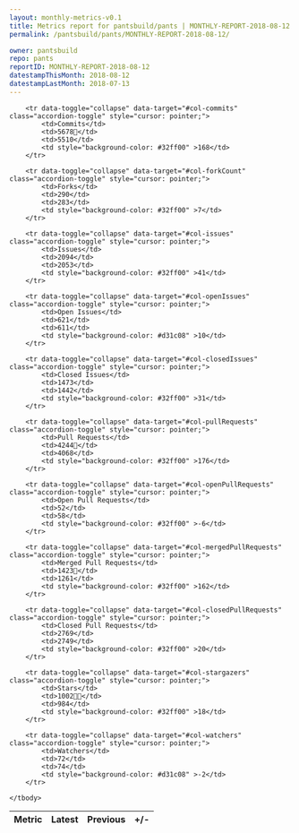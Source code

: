```yaml
---
layout: monthly-metrics-v0.1
title: Metrics report for pantsbuild/pants | MONTHLY-REPORT-2018-08-12 | 2018-08-12
permalink: /pantsbuild/pants/MONTHLY-REPORT-2018-08-12/

owner: pantsbuild
repo: pants
reportID: MONTHLY-REPORT-2018-08-12
datestampThisMonth: 2018-08-12
datestampLastMonth: 2018-07-13
---
```



<table class="table table-condensed" style="border-collapse:collapse;">
    <thead>
    <tr>
        <th>Metric</th>
        <th>Latest</th>
        <th>Previous</th>
        <th>+/-</th>
    </tr>
    </thead>
    <tbody>

        <tr data-toggle="collapse" data-target="#col-commits" class="accordion-toggle" style="cursor: pointer;">
            <td>Commits</td>
            <td>5678🌟</td>
            <td>5510</td>
            <td style="background-color: #32ff00" >168</td>
        </tr>
        
        <tr data-toggle="collapse" data-target="#col-forkCount" class="accordion-toggle" style="cursor: pointer;">
            <td>Forks</td>
            <td>290</td>
            <td>283</td>
            <td style="background-color: #32ff00" >7</td>
        </tr>
        
        <tr data-toggle="collapse" data-target="#col-issues" class="accordion-toggle" style="cursor: pointer;">
            <td>Issues</td>
            <td>2094</td>
            <td>2053</td>
            <td style="background-color: #32ff00" >41</td>
        </tr>
        
        <tr data-toggle="collapse" data-target="#col-openIssues" class="accordion-toggle" style="cursor: pointer;">
            <td>Open Issues</td>
            <td>621</td>
            <td>611</td>
            <td style="background-color: #d31c08" >10</td>
        </tr>
        
        <tr data-toggle="collapse" data-target="#col-closedIssues" class="accordion-toggle" style="cursor: pointer;">
            <td>Closed Issues</td>
            <td>1473</td>
            <td>1442</td>
            <td style="background-color: #32ff00" >31</td>
        </tr>
        
        <tr data-toggle="collapse" data-target="#col-pullRequests" class="accordion-toggle" style="cursor: pointer;">
            <td>Pull Requests</td>
            <td>4244🌟</td>
            <td>4068</td>
            <td style="background-color: #32ff00" >176</td>
        </tr>
        
        <tr data-toggle="collapse" data-target="#col-openPullRequests" class="accordion-toggle" style="cursor: pointer;">
            <td>Open Pull Requests</td>
            <td>52</td>
            <td>58</td>
            <td style="background-color: #32ff00" >-6</td>
        </tr>
        
        <tr data-toggle="collapse" data-target="#col-mergedPullRequests" class="accordion-toggle" style="cursor: pointer;">
            <td>Merged Pull Requests</td>
            <td>1423🌟</td>
            <td>1261</td>
            <td style="background-color: #32ff00" >162</td>
        </tr>
        
        <tr data-toggle="collapse" data-target="#col-closedPullRequests" class="accordion-toggle" style="cursor: pointer;">
            <td>Closed Pull Requests</td>
            <td>2769</td>
            <td>2749</td>
            <td style="background-color: #32ff00" >20</td>
        </tr>
        
        <tr data-toggle="collapse" data-target="#col-stargazers" class="accordion-toggle" style="cursor: pointer;">
            <td>Stars</td>
            <td>1002🌟🌟</td>
            <td>984</td>
            <td style="background-color: #32ff00" >18</td>
        </tr>
        
        <tr data-toggle="collapse" data-target="#col-watchers" class="accordion-toggle" style="cursor: pointer;">
            <td>Watchers</td>
            <td>72</td>
            <td>74</td>
            <td style="background-color: #d31c08" >-2</td>
        </tr>
        
    </tbody>
</table>
